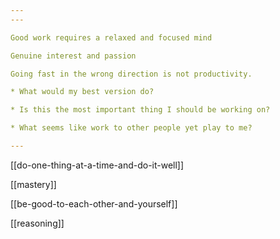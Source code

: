 ```yaml
---
---

Good work requires a relaxed and focused mind

Genuine interest and passion

Going fast in the wrong direction is not productivity. 

* What would my best version do? 

* Is this the most important thing I should be working on?

* What seems like work to other people yet play to me?

---
```


[[do-one-thing-at-a-time-and-do-it-well]]

[[mastery]] 

[[be-good-to-each-other-and-yourself]]

[[reasoning]]

